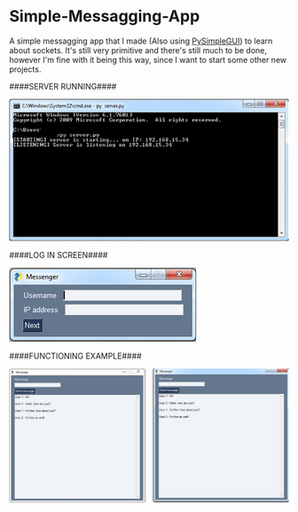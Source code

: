 # Simple-Messagging-App
A simple messagging app that I made (Also using [PySimpleGUI](https://pysimplegui.readthedocs.io/en/latest/)) to learn about sockets. It's still very primitive and there's still much to be done, however I'm fine with it being this way, since I want to start some other new projects.

####SERVER RUNNING####

![](/screenshots/screenshot01.png)

####LOG IN SCREEN####

![](/screenshots/screenshot02.png)

####FUNCTIONING EXAMPLE####

![](/screenshots/screenshot03.png)
